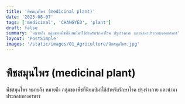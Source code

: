 ```yaml
---
title: 'พืชสมุนไพร (medicinal plant)'
date: '2023-08-07'
tags: ['medicinal', 'CHANGYED', 'plant']
draft: false
summary: 'หมายถึง กลุ่มของพืชที่นิยมป่มาใช้สำหรับรักษาโรค ปรุงร่างกาย และนำมาประกอบของอาหาร'
layout: 'PostSimple'
images: '/static/images/01_Agriculture/พืชสมุนไพร.jpg'
---
```


# พืชสมุนไพร (medicinal plant)
พืชสมุนไพร หมายถึง หมายถึง กลุ่มของพืชที่นิยมป่มาใช้สำหรับรักษาโรค ปรุงร่างกาย และนำมาประกอบของอาหาร
